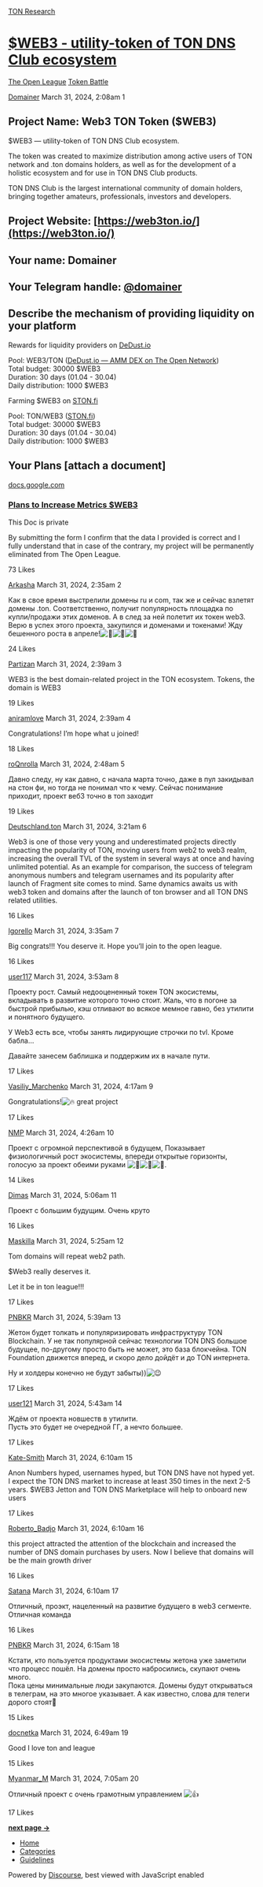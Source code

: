 [TON Research](/)

# [$WEB3 - utility-token of TON DNS Club ecosystem](/t/web3-utility-token-of-ton-dns-club-ecosystem/1867)

[The Open League](/c/the-open-league/token-leaderboard/57)  [Token Battle](/c/the-open-league/token-leaderboard/57) 

    

[Domainer](https://tonresear.ch/u/Domainer)  March 31, 2024, 2:08am  1

## [](#project-name-web3-ton-token-web3-1)Project Name: Web3 TON Token ($WEB3)

$WEB3 — utility-token of TON DNS Club ecosystem.

The token was created to maximize distribution among active users of TON network and .ton domains holders, as well as for the development of a holistic ecosystem and for use in TON DNS Club products.

TON DNS Club is the largest international community of domain holders, bringing together amateurs, professionals, investors and developers.

## [](#project-website-httpsweb3tonio-2)Project Website: [https://web3ton.io/](https://web3ton.io/)

## [](#your-name-domainer-3)Your name: Domainer

## [](#your-telegram-handle-domainer-4)Your Telegram handle: [@domainer](/u/domainer)

## [](#describe-the-mechanism-of-providing-liquidity-on-your-platform-5)Describe the mechanism of providing liquidity on your platform

Rewards for liquidity providers on [DeDust.io](http://DeDust.io)

Pool: WEB3/TON ([DeDust.io — AMM DEX on The Open Network](https://dedust.io/pools/EQBTzDJyEgoXm88EkVTciyyZBfQYI-8OfOEDZphfHaQcoY8V))  
Total budget: 30000 $WEB3  
Duration: 30 days (01.04 - 30.04)  
Daily distribution: 1000 $WEB3

Farming $WEB3 on [STON.fi](http://STON.fi)

Pool: TON/WEB3 ([STON.fi](https://app.ston.fi/pools/EQBeplxseh8R1QHlFwuCHiUnm7Mhp5aAQ7_n7-n5iXlhCThc))  
Total budget: 30000 $WEB3  
Duration: 30 days (01.04 - 30.04)  
Daily distribution: 1000 $WEB3

## [](#your-plans-attach-a-document-6)Your Plans \[attach a document\]

[docs.google.com](https://docs.google.com/document/d/1FwBhkYPyDzVe8Ahd6UKsm3VW5ZswV9xxnGaXmGSC3lM/edit?usp=sharing)

[](https://docs.google.com/document/d/1FwBhkYPyDzVe8Ahd6UKsm3VW5ZswV9xxnGaXmGSC3lM/edit?usp=sharing)

### [Plans to Increase Metrics $WEB3](https://docs.google.com/document/d/1FwBhkYPyDzVe8Ahd6UKsm3VW5ZswV9xxnGaXmGSC3lM/edit?usp=sharing)

This Doc is private

By submitting the form I confirm that the data I provided is correct and I fully understand that in case of the contrary, my project will be permanently eliminated from The Open League.

  73 Likes

[Arkasha](https://tonresear.ch/u/Arkasha) March 31, 2024, 2:35am  2

Как в свое время выстрелили домены ru и com, так же и сейчас взлетят домены .ton. Соответственно, получит популярность площадка по купли/продажи этих доменов. А в след за ней полетит их токен web3. Верю в успех этого проекта, закупился и доменами и токенами! Жду бешенного роста в апреле!![:rocket:](https://tonresear.ch/images/emoji/twitter/rocket.png?v=12 ":rocket:")![:muscle:](https://tonresear.ch/images/emoji/twitter/muscle.png?v=12 ":muscle:")![:handshake:](https://tonresear.ch/images/emoji/twitter/handshake.png?v=12 ":handshake:")

  24 Likes

[Partizan](https://tonresear.ch/u/Partizan) March 31, 2024, 2:39am  3

WEB3 is the best domain-related project in the TON ecosystem. Tokens, the domain is WEB3

  19 Likes

[aniramlove](https://tonresear.ch/u/aniramlove) March 31, 2024, 2:39am  4

Congratulations! I’m hope what u joined!

  18 Likes

[roQnrolla](https://tonresear.ch/u/roQnrolla) March 31, 2024, 2:48am  5

Давно следу, ну как давно, с начала марта точно, даже в пул закидывал на стон фи, но тогда не понимал что к чему. Сейчас понимание приходит, проект веб3 точно в топ заходит

  19 Likes

[Deutschland.ton](https://tonresear.ch/u/Deutschland.ton) March 31, 2024, 3:21am  6

Web3 is one of those very young and underestimated projects directly impacting the popularity of TON, moving users from web2 to web3 realm, increasing the overall TVL of the system in several ways at once and having unlimited potential. As an example for comparison, the success of telegram anonymous numbers and telegram usernames and its popularity after launch of Fragment site comes to mind. Same dynamics awaits us with web3 token and domains after the launch of ton browser and all TON DNS related utilities.

  16 Likes

[Igorello](https://tonresear.ch/u/Igorello) March 31, 2024, 3:35am  7

Big congrats!!! You deserve it. Hope you’ll join to the open league.

  16 Likes

[user117](https://tonresear.ch/u/user117) March 31, 2024, 3:53am  8

Проекту рост. Самый недооцененный токен TON экосистемы, вкладывать в развитие которого точно стоит. Жаль, что в погоне за быстрой прибылью, кэш отливают во всякое мемное гавно, без утилити и понятного будущего.

У Web3 есть все, чтобы занять лидирующие строчки по tvl. Кроме бабла…

Давайте занесем баблишка и поддержим их в начале пути.

  17 Likes

[Vasiliy\_Marchenko](https://tonresear.ch/u/Vasiliy_Marchenko) March 31, 2024, 4:17am  9

Gongratulations!![:fire:](https://tonresear.ch/images/emoji/twitter/fire.png?v=12 ":fire:") great project

  17 Likes

[NMP](https://tonresear.ch/u/NMP) March 31, 2024, 4:26am  10

Проект с огромной перспективой в будущем, Показывает физиологичный рост экосистемы, впереди открытые горизонты, голосую за проект обеими руками ![:muscle:](https://tonresear.ch/images/emoji/twitter/muscle.png?v=12 ":muscle:")![:muscle:](https://tonresear.ch/images/emoji/twitter/muscle.png?v=12 ":muscle:")![:muscle:](https://tonresear.ch/images/emoji/twitter/muscle.png?v=12 ":muscle:").

  14 Likes

[Dimas](https://tonresear.ch/u/Dimas) March 31, 2024, 5:06am  11

Проект с большим будущим. Очень круто

  16 Likes

[Maskilla](https://tonresear.ch/u/Maskilla) March 31, 2024, 5:25am  12

Tom domains will repeat web2 path.

$Web3 really deserves it.

Let it be in ton league!!!

  17 Likes

[PNBKR](https://tonresear.ch/u/PNBKR) March 31, 2024, 5:39am  13

Жетон будет толкать и популяризировать инфраструктуру TON Blockchain. У не так популярной сейчас технологии TON DNS большое будущее, по-другому просто быть не может, это база блокчейна. TON Foundation движется вперед, и скоро дело дойдёт и до TON интернета.

Ну и холдеры конечно не будут забыты))![:wink:](https://tonresear.ch/images/emoji/twitter/wink.png?v=12 ":wink:")

  17 Likes

[user121](https://tonresear.ch/u/user121) March 31, 2024, 5:43am  14

Ждём от проекта новшеств в утилити.  
Пусть это будет не очередной ГГ, а нечто большее.

  17 Likes

[Kate-Smith](https://tonresear.ch/u/Kate-Smith) March 31, 2024, 6:10am  15

Anon Numbers hyped, usernames hyped, but TON DNS have not hyped yet. I expect the TON DNS market to increase at least 350 times in the next 2-5 years. $WEB3 Jetton and TON DNS Marketplace will help to onboard new users

  17 Likes

[Roberto\_Badjo](https://tonresear.ch/u/Roberto_Badjo) March 31, 2024, 6:10am  16

this project attracted the attention of the blockchain and increased the number of DNS domain purchases by users. Now I believe that domains will be the main growth driver

  16 Likes

[Satana](https://tonresear.ch/u/Satana) March 31, 2024, 6:10am  17

Отличный, проэкт, нацеленный на развитие будущего в web3 сегменте. Отличная команда

  16 Likes

[PNBKR](https://tonresear.ch/u/PNBKR) March 31, 2024, 6:15am  18

Кстати, кто пользуется продуктами экосистемы жетона уже заметили что процесс пошёл. На домены просто набросились, скупают очень много.  
Пока цены минимальные люди закупаются. Домены будут открываться в телеграм, на это многое указывает. А как известно, слова для телеги дорого стоят🙂

  15 Likes

[docnetka](https://tonresear.ch/u/docnetka) March 31, 2024, 6:49am  19

Good I love ton and league

  15 Likes

[Myanmar\_M](https://tonresear.ch/u/Myanmar_M) March 31, 2024, 7:05am  20

Отличный проект с очень грамотным управлением ![:+1:](https://tonresear.ch/images/emoji/twitter/+1.png?v=12 ":+1:")

  17 Likes

**[next page →](/t/web3-utility-token-of-ton-dns-club-ecosystem/1867?page=2)**

*   [Home](/)
*   [Categories](/categories)
*   [Guidelines](/guidelines)

Powered by [Discourse](https://www.discourse.org), best viewed with JavaScript enabled